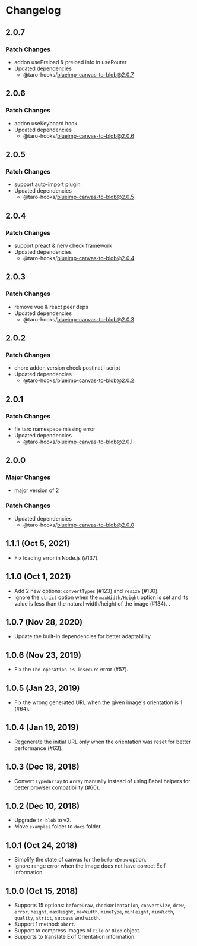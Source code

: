 # Changelog

## 2.0.7

### Patch Changes

- addon usePreload & preload info in useRouter
- Updated dependencies
  - @taro-hooks/blueimp-canvas-to-blob@2.0.7

## 2.0.6

### Patch Changes

- addon useKeyboard hook
- Updated dependencies
  - @taro-hooks/blueimp-canvas-to-blob@2.0.6

## 2.0.5

### Patch Changes

- support auto-import plugin
- Updated dependencies
  - @taro-hooks/blueimp-canvas-to-blob@2.0.5

## 2.0.4

### Patch Changes

- support preact & nerv check framework
- Updated dependencies
  - @taro-hooks/blueimp-canvas-to-blob@2.0.4

## 2.0.3

### Patch Changes

- remove vue & react peer deps
- Updated dependencies
  - @taro-hooks/blueimp-canvas-to-blob@2.0.3

## 2.0.2

### Patch Changes

- chore addon version check postinatll script
- Updated dependencies
  - @taro-hooks/blueimp-canvas-to-blob@2.0.2

## 2.0.1

### Patch Changes

- fix taro namespace missing error
- Updated dependencies
  - @taro-hooks/blueimp-canvas-to-blob@2.0.1

## 2.0.0

### Major Changes

- major version of 2

### Patch Changes

- Updated dependencies
  - @taro-hooks/blueimp-canvas-to-blob@2.0.0

## 1.1.1 (Oct 5, 2021)

- Fix loading error in Node.js (#137).

## 1.1.0 (Oct 1, 2021)

- Add 2 new options: `convertTypes` (#123) and `resize` (#130).
- Ignore the `strict` option when the `maxWidth/Height` option is set and its value is less than the natural width/height of the image (#134).
  .

## 1.0.7 (Nov 28, 2020)

- Update the built-in dependencies for better adaptability.

## 1.0.6 (Nov 23, 2019)

- Fix the `The operation is insecure` error (#57).

## 1.0.5 (Jan 23, 2019)

- Fix the wrong generated URL when the given image's orientation is 1 (#64).

## 1.0.4 (Jan 19, 2019)

- Regenerate the initial URL only when the orientation was reset for better performance (#63).

## 1.0.3 (Dec 18, 2018)

- Convert `TypedArray` to `Array` manually instead of using Babel helpers for better browser compatibility (#60).

## 1.0.2 (Dec 10, 2018)

- Upgrade `is-blob` to v2.
- Move `examples` folder to `docs` folder.

## 1.0.1 (Oct 24, 2018)

- Simplify the state of canvas for the `beforeDraw` option.
- Ignore range error when the image does not have correct Exif information.

## 1.0.0 (Oct 15, 2018)

- Supports 15 options: `beforeDraw`, `checkOrientation`, `convertSize`, `drew`, `error`, `height`, `maxHeight`, `maxWidth`, `mimeType`, `minHeight`, `minWidth`, `quality`, `strict`, `success` and `width`.
- Support 1 method: `abort`.
- Support to compress images of `File` or `Blob` object.
- Supports to translate Exif Orientation information.
